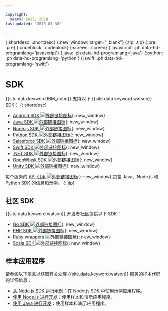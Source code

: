 ```yaml
---

copyright:
  years: 2015, 2018
lastupdated: "2018-01-30"

---
```


{:shortdesc: .shortdesc}
{:new_window: target="_blank"}
{:tip: .tip}
{:pre: .pre}
{:codeblock: .codeblock}
{:screen: .screen}
{:javascript: .ph data-hd-programlang='javascript'}
{:java: .ph data-hd-programlang='java'}
{:python: .ph data-hd-programlang='python'}
{:swift: .ph data-hd-programlang='swift'}

# SDK

{{site.data.keyword.IBM_notm}} 支持以下 {{site.data.keyword.watson}} SDK：
{: shortdesc}

* [Android SDK ![外部链接图标](../../icons/launch-glyph.svg "外部链接图标")](https://github.com/watson-developer-cloud/android-sdk){: new_window}
* [Java SDK ![外部链接图标](../../icons/launch-glyph.svg "外部链接图标")](https://github.com/watson-developer-cloud/java-sdk){: new_window}
* [Node.js SDK ![外部链接图标](../../icons/launch-glyph.svg "外部链接图标")](https://github.com/watson-developer-cloud/node-sdk){: new_window}
* [Python SDK ![外部链接图标](../../icons/launch-glyph.svg "外部链接图标")](https://github.com/watson-developer-cloud/python-sdk){: new_window}
* [Salesforce SDK ![外部链接图标](../../icons/launch-glyph.svg "外部链接图标")](https://github.com/watson-developer-cloud/salesforce-sdk){: new_window}
* [Swift SDK ![外部链接图标](../../icons/launch-glyph.svg "外部链接图标")](https://github.com/watson-developer-cloud/swift-sdk){: new_window}
* [.NET SDK ![外部链接图标](../../icons/launch-glyph.svg "外部链接图标")](https://github.com/watson-developer-cloud/dotnet-standard-sdk){: new_window}
* [OpenWhisk SDK ![外部链接图标](../../icons/launch-glyph.svg "外部链接图标")](https://github.com/watson-developer-cloud/openwhisk-sdk/){: new_window}
* [Unity SDK ![外部链接图标](../../icons/launch-glyph.svg "外部链接图标")](https://github.com/watson-developer-cloud/unity-sdk){: new_window}

每个服务的 [API 引用 ![外部链接图标](../../icons/launch-glyph.svg "外部链接图标")](https://console.{DomainName}/developer/watson/documentation){: new_window} 包含 Java、Node.js 和 Python SDK 的信息和示例。
{: tip}

## 社区 SDK

{{site.data.keyword.watson}} 开发者社区提供以下 SDK：

* [Go SDK ![外部链接图标](../../icons/launch-glyph.svg "外部链接图标")](https://github.com/liviosoares/go-watson-sdk){: new_window}
* [PHP SDK ![外部链接图标](../../icons/launch-glyph.svg "外部链接图标")](https://github.com/CognitiveBuild/WatsonPHPSDK){: new_window}
* [Ruby wrappers ![外部链接图标](../../icons/launch-glyph.svg "外部链接图标")](https://github.com/IcaliaLabs?utf8=%E2%9C%93&q=watson&type=&language=ruby){: new_window}
* [Scala SDK ![外部链接图标](../../icons/launch-glyph.svg "外部链接图标")](https://github.com/kane77/scala-sdk){: new_window}

## 样本应用程序

请参阅以下信息以获取有关处理 {{site.data.keyword.watson}} 服务的样本代码的详细信息：

* [从 Node.js SDK 运行示例](/docs/services/watson/running-node-examples.html)：在 Node.js SDK 中使用示例应用程序。
* [使用 Node.js 进行开发](/docs/services/watson/developing-nodejs.html)：使用样本和演示应用程序。
* [使用 Java 进行开发](/docs/services/watson/developing-java.html)：使用样本和演示应用程序。
